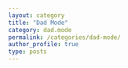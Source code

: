```yaml
---
layout: category
title: "Dad Mode"
category: dad.mode
permalink: /categories/dad-mode/
author_profile: true
type: posts
---
```

